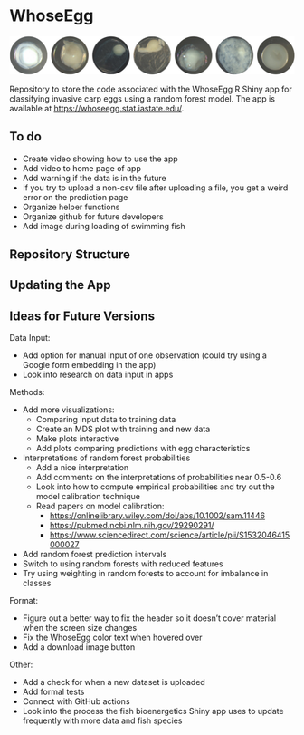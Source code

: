 
# WhoseEgg

![](www/eggs-in-a-row.jpeg)

Repository to store the code associated with the WhoseEgg R Shiny app
for classifying invasive carp eggs using a random forest model. The app
is available at <https://whoseegg.stat.iastate.edu/>.

## To do

-   Create video showing how to use the app
-   Add video to home page of app
-   Add warning if the data is in the future
-   If you try to upload a non-csv file after uploading a file, you get
    a weird error on the prediction page
-   Organize helper functions
-   Organize github for future developers
-   Add image during loading of swimming fish

## Repository Structure

## Updating the App

## Ideas for Future Versions

Data Input:

-   Add option for manual input of one observation (could try using a
    Google form embedding in the app)
-   Look into research on data input in apps

Methods:

-   Add more visualizations:
    -   Comparing input data to training data
    -   Create an MDS plot with training and new data
    -   Make plots interactive
    -   Add plots comparing predictions with egg characteristics
-   Interpretations of random forest probabilities
    -   Add a nice interpretation
    -   Add comments on the interpretations of probabilities near
        0.5-0.6
    -   Look into how to compute empirical probabilities and try out the
        model calibration technique
    -   Read papers on model calibration:
        -   <https://onlinelibrary.wiley.com/doi/abs/10.1002/sam.11446>
        -   <https://pubmed.ncbi.nlm.nih.gov/29290291/>
        -   <https://www.sciencedirect.com/science/article/pii/S1532046415000027>
-   Add random forest prediction intervals
-   Switch to using random forests with reduced features
-   Try using weighting in random forests to account for imbalance in
    classes

Format:

-   Figure out a better way to fix the header so it doesn’t cover
    material when the screen size changes
-   Fix the WhoseEgg color text when hovered over
-   Add a download image button

Other:

-   Add a check for when a new dataset is uploaded
-   Add formal tests
-   Connect with GitHub actions
-   Look into the process the fish bioenergetics Shiny app uses to
    update frequently with more data and fish species

